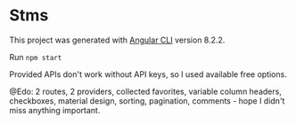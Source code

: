 # Stms

This project was generated with [Angular CLI](https://github.com/angular/angular-cli) version 8.2.2.

Run `npm start`

Provided APIs don't work without API keys, so I used available free options.

@Edo:
2 routes, 2 providers, collected favorites, variable column headers, checkboxes, material design, sorting, pagination, comments - hope I didn't miss anything important.
